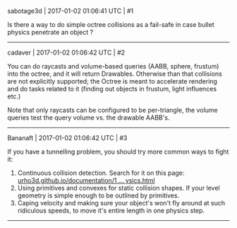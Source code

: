 sabotage3d | 2017-01-02 01:06:41 UTC | #1

Is there a way to do simple octree collisions as a fail-safe in case bullet physics penetrate an object ?

-------------------------

cadaver | 2017-01-02 01:06:42 UTC | #2

You can do raycasts and volume-based queries (AABB, sphere, frustum) into the octree, and it will return Drawables. Otherwise than that collisions are not explicitly supported; the Octree is meant to accelerate rendering and do tasks related to it (finding out objects in frustum, light influences etc.)

Note that only raycasts can be configured to be per-triangle, the volume queries test the query volume vs. the drawable AABB's.

-------------------------

Bananaft | 2017-01-02 01:06:42 UTC | #3

If you have a tunnelling problem, you should try more common ways to fight it:

1) Continuous collision detection. Search for it on this page: [urho3d.github.io/documentation/1 ... ysics.html](http://urho3d.github.io/documentation/1.32/_physics.html)
2) Using primitives and convexes for static collision shapes. If your level geometry is simple enough to be outlined by primitives.
3) Caping velocity and making sure your object's won't fly around at such ridiculous speeds, to move it's entire length in one physics step.

-------------------------


